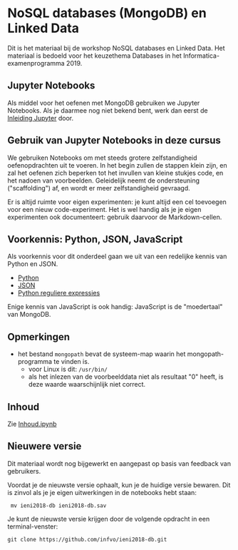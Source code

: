# NoSQL databases (MongoDB) en Linked Data

Dit is het materiaal bij de workshop NoSQL databases en Linked Data.
Het materiaal is bedoeld voor het keuzethema Databases in het Informatica-examenprogramma 2019.

## Jupyter Notebooks

Als middel voor het oefenen met MongoDB gebruiken we Jupyter Notebooks.
Als je daarmee nog niet bekend bent, werk dan eerst de [Inleiding Jupyter](Inleiding-Jupyter.ipynb) door.

## Gebruik van Jupyter Notebooks in deze cursus

We gebruiken Notebooks om met steeds grotere zelfstandigheid oefenopdrachten uit te voeren.
In het begin zullen de stappen klein zijn, en zal het oefenen zich beperken tot het invullen van kleine stukjes code,
en het nadoen van voorbeelden.
Geleidelijk neemt de ondersteuning ("scaffolding") af, en wordt er meer zelfstandigheid gevraagd.

Er is altijd ruimte voor eigen experimenten: je kunt altijd een cel toevoegen voor een nieuw code-experiment.
Het is wel handig als je je eigen experimenten ook documenteert: gebruik daarvoor de Markdown-cellen.

## Voorkennis: Python, JSON, JavaScript

Als voorkennis voor dit onderdeel gaan we uit van een redelijke kennis van Python en JSON.

* [Python]()
* [JSON](json.org)
* [Python reguliere expressies](https://docs.python.org/3/howto/regex.html)

Enige kennis van JavaScript is ook handig: JavaScript is de "moedertaal" van MongoDB.

## Opmerkingen

* het bestand `mongopath` bevat de systeem-map waarin het mongopath-programma te vinden is.
    * voor Linux is dit: `/usr/bin/`
    * als het inlezen van de voorbeelddata niet als resultaat "0" heeft, is deze waarde waarschijnlijk niet correct.

## Inhoud

Zie [Inhoud.ipynb](Inhoud.ipynb)

## Nieuwere versie

Dit materiaal wordt nog bijgewerkt en aangepast op basis van feedback van gebruikers.

Voordat je de nieuwste versie ophaalt, kun je de huidige versie bewaren.
Dit is zinvol als je je eigen uitwerkingen in de notebooks hebt staan:

```
 mv ieni2018-db ieni2018-db.sav
```

Je kunt de nieuwste versie krijgen door de volgende opdracht in een terminal-venster:

```
git clone https://github.com/infvo/ieni2018-db.git
```
